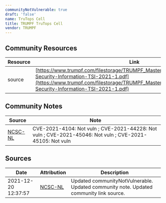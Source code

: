 ```yaml
---
communityNotVulnerable: true
draft: 'false'
name: TruTops Cell
title: TRUMPF TruTops Cell
vendor: TRUMPF
---
```



## Community Resources
| Resource | Link |
| --- | --- |
| source | [https://www.trumpf.com/filestorage/TRUMPF_Master/Corporate/Security/TRUMPF-Security-Information-TSI-2021-1.pdf](https://www.trumpf.com/filestorage/TRUMPF_Master/Corporate/Security/TRUMPF-Security-Information-TSI-2021-1.pdf) |

## Community Notes
| Source | Note |
| --- | --- |
| [NCSC-NL](https://github.com/NCSC-NL/log4shell/blob/main/software/README.md) | CVE-2021-4104: Not vuln ; CVE-2021-44228: Not vuln ; CVE-2021-45046: Not vuln ; CVE-2021-45105: Not vuln </ul> |

## Sources
| Date | Attribution | Description |
| --- | --- | --- |
| 2021-12-20 12:37:57 | [NCSC-NL](https://github.com/NCSC-NL/log4shell/blob/main/software/README.md) | Updated communityNotVulnerable. Updated community note. Updated community link source.  |
